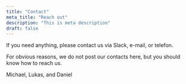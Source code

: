 ```yaml
---
title: "Contact"
meta_title: "Reach out"
description: "This is meta description"
draft: false
---
```


If you need anything, please contact us via Slack, e-mail, or telefon.

For obvious reasons, we do not post our contacts here, but you should know how to reach us. 

Michael, Lukas, and Daniel
